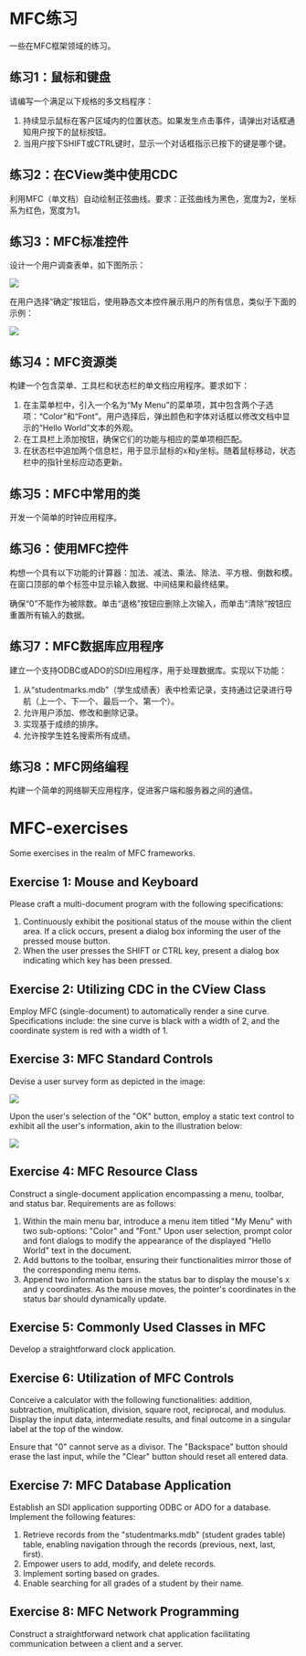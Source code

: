 # MFC练习

一些在MFC框架领域的练习。

## 练习1：鼠标和键盘
请编写一个满足以下规格的多文档程序：

1. 持续显示鼠标在客户区域内的位置状态。如果发生点击事件，请弹出对话框通知用户按下的鼠标按钮。
2. 当用户按下SHIFT或CTRL键时，显示一个对话框指示已按下的键是哪个键。

## 练习2：在CView类中使用CDC

利用MFC（单文档）自动绘制正弦曲线。要求：正弦曲线为黑色，宽度为2，坐标系为红色，宽度为1。

## 练习3：MFC标准控件

设计一个用户调查表单，如下图所示：

![](./image/1.png)

在用户选择“确定”按钮后，使用静态文本控件展示用户的所有信息，类似于下面的示例：

![](./image/2.png)

## 练习4：MFC资源类

构建一个包含菜单、工具栏和状态栏的单文档应用程序。要求如下：

1. 在主菜单栏中，引入一个名为“My Menu”的菜单项，其中包含两个子选项：“Color”和“Font”。用户选择后，弹出颜色和字体对话框以修改文档中显示的“Hello World”文本的外观。
2. 在工具栏上添加按钮，确保它们的功能与相应的菜单项相匹配。
3. 在状态栏中追加两个信息栏，用于显示鼠标的x和y坐标。随着鼠标移动，状态栏中的指针坐标应动态更新。

## 练习5：MFC中常用的类

开发一个简单的时钟应用程序。

## 练习6：使用MFC控件

构想一个具有以下功能的计算器：加法、减法、乘法、除法、平方根、倒数和模。在窗口顶部的单个标签中显示输入数据、中间结果和最终结果。

确保“0”不能作为被除数。单击“退格”按钮应删除上次输入，而单击“清除”按钮应重置所有输入的数据。

## 练习7：MFC数据库应用程序

建立一个支持ODBC或ADO的SDI应用程序，用于处理数据库。实现以下功能：

1. 从“studentmarks.mdb”（学生成绩表）表中检索记录，支持通过记录进行导航（上一个、下一个、最后一个、第一个）。
2. 允许用户添加、修改和删除记录。
3. 实现基于成绩的排序。
4. 允许按学生姓名搜索所有成绩。

## 练习8：MFC网络编程

构建一个简单的网络聊天应用程序，促进客户端和服务器之间的通信。

# MFC-exercises

Some exercises in the realm of MFC frameworks.

## Exercise 1: Mouse and Keyboard
Please craft a multi-document program with the following specifications:

1. Continuously exhibit the positional status of the mouse within the client area. If a click occurs, present a dialog box informing the user of the pressed mouse button.
2. When the user presses the SHIFT or CTRL key, present a dialog box indicating which key has been pressed.

## Exercise 2: Utilizing CDC in the CView Class

Employ MFC (single-document) to automatically render a sine curve. Specifications include: the sine curve is black with a width of 2, and the coordinate system is red with a width of 1.

## Exercise 3: MFC Standard Controls

Devise a user survey form as depicted in the image:

![](./image/1.png)

Upon the user's selection of the "OK" button, employ a static text control to exhibit all the user's information, akin to the illustration below:

![](./image/2.png)

## Exercise 4: MFC Resource Class

Construct a single-document application encompassing a menu, toolbar, and status bar. Requirements are as follows:

1. Within the main menu bar, introduce a menu item titled "My Menu" with two sub-options: "Color" and "Font." Upon user selection, prompt color and font dialogs to modify the appearance of the displayed "Hello World" text in the document.
2. Add buttons to the toolbar, ensuring their functionalities mirror those of the corresponding menu items.
3. Append two information bars in the status bar to display the mouse's x and y coordinates. As the mouse moves, the pointer's coordinates in the status bar should dynamically update.

## Exercise 5: Commonly Used Classes in MFC

Develop a straightforward clock application.

## Exercise 6: Utilization of MFC Controls

Conceive a calculator with the following functionalities: addition, subtraction, multiplication, division, square root, reciprocal, and modulus. Display the input data, intermediate results, and final outcome in a singular label at the top of the window.

Ensure that "0" cannot serve as a divisor. The "Backspace" button should erase the last input, while the "Clear" button should reset all entered data.

## Exercise 7: MFC Database Application

Establish an SDI application supporting ODBC or ADO for a database. Implement the following features:

1. Retrieve records from the "studentmarks.mdb" (student grades table) table, enabling navigation through the records (previous, next, last, first).
2. Empower users to add, modify, and delete records.
3. Implement sorting based on grades.
4. Enable searching for all grades of a student by their name.

## Exercise 8: MFC Network Programming

Construct a straightforward network chat application facilitating communication between a client and a server.
